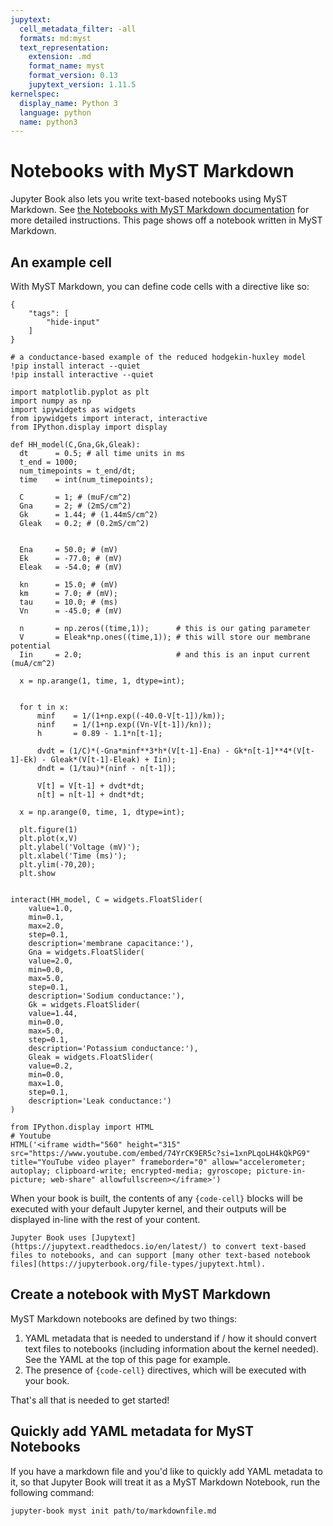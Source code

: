 ```yaml
---
jupytext:
  cell_metadata_filter: -all
  formats: md:myst
  text_representation:
    extension: .md
    format_name: myst
    format_version: 0.13
    jupytext_version: 1.11.5
kernelspec:
  display_name: Python 3
  language: python
  name: python3
---
```


# Notebooks with MyST Markdown

Jupyter Book also lets you write text-based notebooks using MyST Markdown.
See [the Notebooks with MyST Markdown documentation](https://jupyterbook.org/file-types/myst-notebooks.html) for more detailed instructions.
This page shows off a notebook written in MyST Markdown.

## An example cell

With MyST Markdown, you can define code cells with a directive like so:

```{code-cell}
{
    "tags": [
        "hide-input"
    ]
}

# a conductance-based example of the reduced hodgekin-huxley model
!pip install interact --quiet
!pip install interactive --quiet

import matplotlib.pyplot as plt
import numpy as np
import ipywidgets as widgets
from ipywidgets import interact, interactive
from IPython.display import display

def HH_model(C,Gna,Gk,Gleak):
  dt      = 0.5; # all time units in ms
  t_end = 1000;
  num_timepoints = t_end/dt;
  time    = int(num_timepoints);

  C       = 1; # (muF/cm^2)
  Gna     = 2; # (2mS/cm^2) 
  Gk      = 1.44; # (1.44mS/cm^2)
  Gleak   = 0.2; # (0.2mS/cm^2)


  Ena     = 50.0; # (mV)
  Ek      = -77.0; # (mV)
  Eleak   = -54.0; # (mV)

  kn      = 15.0; # (mV)
  km      = 7.0; # (mV);
  tau     = 10.0; # (ms)
  Vn      = -45.0; # (mV)

  n       = np.zeros((time,1));      # this is our gating parameter
  V       = Eleak*np.ones((time,1)); # this will store our membrane potential
  Iin     = 2.0;                     # and this is an input current (muA/cm^2)

  x = np.arange(1, time, 1, dtype=int);


  for t in x:
      minf    = 1/(1+np.exp((-40.0-V[t-1])/km));
      ninf    = 1/(1+np.exp((Vn-V[t-1])/kn));
      h       = 0.89 - 1.1*n[t-1];
      
      dvdt = (1/C)*(-Gna*minf**3*h*(V[t-1]-Ena) - Gk*n[t-1]**4*(V[t-1]-Ek) - Gleak*(V[t-1]-Eleak) + Iin);
      dndt = (1/tau)*(ninf - n[t-1]);
      
      V[t] = V[t-1] + dvdt*dt;
      n[t] = n[t-1] + dndt*dt;
  
  x = np.arange(0, time, 1, dtype=int);

  plt.figure(1)
  plt.plot(x,V)
  plt.ylabel('Voltage (mV)');
  plt.xlabel('Time (ms)');
  plt.ylim(-70,20);
  plt.show
              

interact(HH_model, C = widgets.FloatSlider(
    value=1.0,
    min=0.1,
    max=2.0,
    step=0.1,
    description='membrane capacitance:'),
    Gna = widgets.FloatSlider(
    value=2.0,
    min=0.0,
    max=5.0,
    step=0.1,
    description='Sodium conductance:'),
    Gk = widgets.FloatSlider(
    value=1.44,
    min=0.0,
    max=5.0,
    step=0.1,
    description='Potassium conductance:'),
    Gleak = widgets.FloatSlider(
    value=0.2,
    min=0.0,
    max=1.0,
    step=0.1,
    description='Leak conductance:')  
)
```


```{code-cell}
from IPython.display import HTML
# Youtube
HTML('<iframe width="560" height="315" src="https://www.youtube.com/embed/74YrCK9ER5c?si=1xnPLqoLH4kQkPG9" title="YouTube video player" frameborder="0" allow="accelerometer; autoplay; clipboard-write; encrypted-media; gyroscope; picture-in-picture; web-share" allowfullscreen></iframe>')
```

When your book is built, the contents of any `{code-cell}` blocks will be
executed with your default Jupyter kernel, and their outputs will be displayed
in-line with the rest of your content.

```{seealso}
Jupyter Book uses [Jupytext](https://jupytext.readthedocs.io/en/latest/) to convert text-based files to notebooks, and can support [many other text-based notebook files](https://jupyterbook.org/file-types/jupytext.html).
```

## Create a notebook with MyST Markdown

MyST Markdown notebooks are defined by two things:

1. YAML metadata that is needed to understand if / how it should convert text files to notebooks (including information about the kernel needed).
   See the YAML at the top of this page for example.
2. The presence of `{code-cell}` directives, which will be executed with your book.

That's all that is needed to get started!

## Quickly add YAML metadata for MyST Notebooks

If you have a markdown file and you'd like to quickly add YAML metadata to it, so that Jupyter Book will treat it as a MyST Markdown Notebook, run the following command:

```
jupyter-book myst init path/to/markdownfile.md
```
